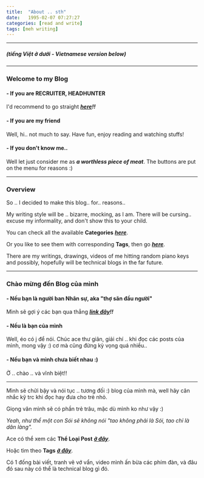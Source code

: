 ```yaml
---
title:  "About .. sth"
date:   1995-02-07 07:27:27
categories: [read and write]
tags: [meh writing]
---
```

-------
##### *(tiếng Việt ở dưới - Vietnamese version below)*
-------

### **Welcome to my Blog**
#### - If you are **RECRUITER, HEADHUNTER**
I'd recommend to go straight ***[here](https://duken72.github.io/2020/Dear-Recruiter/)!!***
#### - If you are **my friend**
Well, hi.. not much to say. Have fun, enjoy reading and watching stuffs!
#### - If you don't know me..
Well let just consider me as ***a worthless piece of meat***. The buttons are put on the menu for reasons :)

-------

### **Overview**
So .. I decided to make this blog.. for.. reasons..

My writing style will be .. bizarre, mocking, as I am.
There will be cursing.. excuse my informality, and don't show this to your child.

You can check all the available **Categories** ***[here](https://duken72.github.io/categories/)***.

Or you like to see them with corresponding **Tags**, then go ***[here](https://duken72.github.io/tags/)***.

There are my writings, drawings, videos of me hitting random piano keys and possibly, hopefully will be technical blogs in the far future.

-----------------------------------

### **Chào mừng đến Blog của mình**
#### - Nếu bạn là **người ban Nhân sự**, aka **"thợ săn đầu người"**
Mình sẽ gợi ý các bạn qua thẳng ***[link đây](https://duken72.github.io/2020/Dear-Recruiter-VN/)!!***
#### - Nếu là bạn của mình
Well, éo có j để nói. Chúc ace thư giãn, giải chí .. khi đọc các posts của mình, mong vậy :) cơ mà cũng đừng kỳ vọng quá nhiều..
#### - Nếu bạn và mình chưa biết nhau :)
Ờ .. chào .. và vĩnh biệt!!

-------

Mình sẽ chửi bậy và nói tục .. tương đối :) blog của mình mà, well hãy cân nhắc kỹ trc khi đọc hay đưa cho trẻ nhỏ.

Giọng văn mình sẽ có phần trẻ trâu, mặc dù mình ko như vậy :)

*Yeah, như thể một con Sói sẽ không nói "tao không phải là Sói, tao chỉ là dân làng".*

Ace có thể xem các **Thể Loại Post** ***[ở đây](https://duken72.github.io/categories/)***.

Hoặc tìm theo **Tags** ***[ở đây](https://duken72.github.io/tags/)***.

Có 1 đống bài viết, tranh vẽ vớ vẩn, video mình ấn bừa các phím đàn, và đâu đó sau này có thể là technical blog gì đó.
